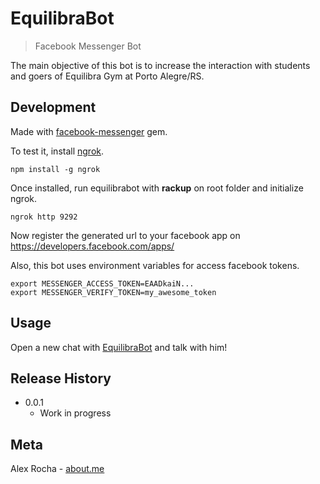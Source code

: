 # EquilibraBot
> Facebook Messenger Bot

The main objective of this bot is to increase the interaction with students and goers of Equilibra Gym at Porto Alegre/RS.

## Development

Made with [facebook-messenger](https://github.com/hyperoslo/facebook-messenger) gem.

To test it, install [ngrok](https://www.npmjs.com/package/ngrok).

```shell
npm install -g ngrok 
```

Once installed, run equilibrabot with **rackup** on root folder and initialize ngrok.

```
ngrok http 9292
```

Now register the generated url to your facebook app on https://developers.facebook.com/apps/

Also, this bot uses environment variables for access facebook tokens.

```
export MESSENGER_ACCESS_TOKEN=EAADkaiN...
export MESSENGER_VERIFY_TOKEN=my_awesome_token
```

## Usage

Open a new chat with [EquilibraBot](m.me/equilibrabot) and talk with him!

## Release History

* 0.0.1
    * Work in progress

## Meta

Alex Rocha - [about.me](http://about.me/alex.rochas)

